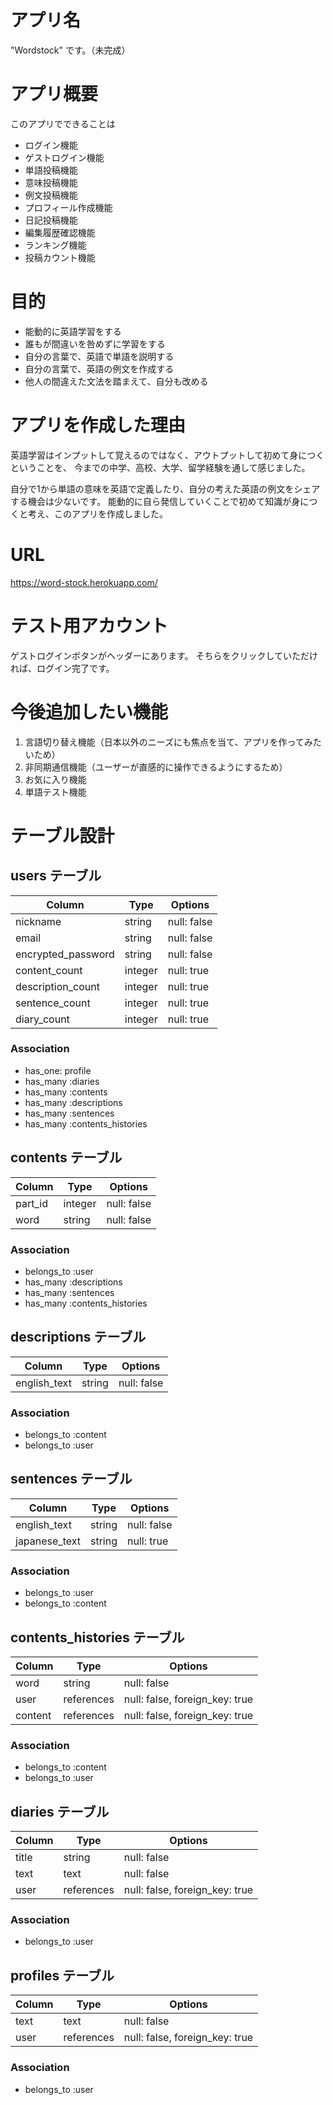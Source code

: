 # アプリ名
"Wordstock" です。（未完成）

# アプリ概要
このアプリでできることは

- ログイン機能
- ゲストログイン機能
- 単語投稿機能
- 意味投稿機能
- 例文投稿機能
- プロフィール作成機能
- 日記投稿機能
- 編集履歴確認機能
- ランキング機能
- 投稿カウント機能

# 目的
- 能動的に英語学習をする
- 誰もが間違いを咎めずに学習をする
- 自分の言葉で、英語で単語を説明する
- 自分の言葉で、英語の例文を作成する
- 他人の間違えた文法を踏まえて、自分も改める

# アプリを作成した理由
英語学習はインプットして覚えるのではなく、アウトプットして初めて身につくということを、
今までの中学、高校、大学、留学経験を通して感じました。

自分で1から単語の意味を英語で定義したり、自分の考えた英語の例文をシェアする機会は少ないです。
能動的に自ら発信していくことで初めて知識が身につくと考え、このアプリを作成しました。


# URL
https://word-stock.herokuapp.com/


# テスト用アカウント
ゲストログインボタンがヘッダーにあります。
そちらをクリックしていただければ、ログイン完了です。


# 今後追加したい機能

1. 言語切り替え機能（日本以外のニーズにも焦点を当て、アプリを作ってみたいため）
2. 非同期通信機能（ユーザーが直感的に操作できるようにするため）
3. お気に入り機能
4. 単語テスト機能


# テーブル設計

## users テーブル

| Column             | Type     | Options     |
| ------------------ | -------- | ----------- |
| nickname           | string   | null: false |
| email              | string   | null: false |
| encrypted_password | string   | null: false |
| content_count      | integer  | null: true  |
| description_count  | integer  | null: true  |
| sentence_count     | integer  | null: true  |
| diary_count        | integer  | null: true  |

### Association

- has_one: profile
- has_many :diaries
- has_many :contents
- has_many :descriptions
- has_many :sentences
- has_many :contents_histories

## contents テーブル

| Column             | Type    | Options     |
| ------------------ | ------- | ----------- |
| part_id            | integer | null: false |
| word               | string  | null: false |

### Association

- belongs_to :user
- has_many :descriptions
- has_many :sentences
- has_many :contents_histories

## descriptions テーブル

| Column             | Type    | Options     |
| ------------------ | ------- | ----------- |
| english_text       | string  | null: false |

### Association

- belongs_to :content
- belongs_to :user

## sentences テーブル

| Column             | Type    | Options     |
| ------------------ | ------- | ----------- |
| english_text       | string  | null: false |
| japanese_text      | string  | null: true  |

### Association

- belongs_to :user
- belongs_to :content

## contents_histories テーブル

| Column             | Type       | Options                        |
| ------------------ | ---------- | ------------------------------ |
| word               | string     | null: false                    |
| user               | references | null: false, foreign_key: true |
| content            | references | null: false, foreign_key: true |

### Association

- belongs_to :content
- belongs_to :user

## diaries テーブル

| Column             | Type       | Options                           |
| ------------------ | ---------- | --------------------------------- |
| title              | string     | null: false                       |
| text               | text       | null: false                       |
| user               | references | null: false, foreign_key: true    |

### Association

- belongs_to :user

## profiles テーブル

| Column             | Type       | Options                           |
| ------------------ | ---------- | --------------------------------- |
| text               | text       | null: false                       |
| user               | references | null: false, foreign_key: true    |

### Association

- belongs_to :user
